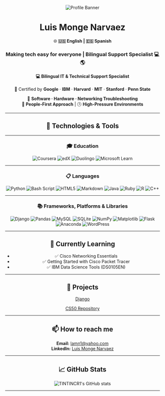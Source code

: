 <p align="center">
  <img src="https://scontent-iad3-1.xx.fbcdn.net/v/t39.30808-6/530645443_4098993570371986_4350213973513860564_n.jpg?stp=dst-jpg_p206x206_tt6&_nc_cat=110&ccb=1-7&_nc_sid=714c7a&_nc_ohc=0ZhxTK9HdqcQ7kNvwF02l6O&_nc_oc=Adl3cnf32RL2U8eI0ArNQmnGR62HOzMacxpB5HXP5FylABhuguqERsPlL1D-lN-maRED2AHnEWOQWQQJbCG-g_NL&_nc_zt=23&_nc_ht=scontent-iad3-1.xx&_nc_gid=WXN0nhN2AqPwnsyXEA-XQQ&oh=00_AfWNqxUJR4QIyL1rSMeFcf-OhKpD_O1iXeEjW7O7fKs-PQ&oe=68A0EF7C" alt="Profile Banner"/>
</p>

<div align="center">

# Luis Monge Narvaez  
🌐 **🇺🇸 English | 🇪🇸 Spanish** 

### Making tech easy for everyone | Bilingual Support Specialist 💻🌎

#### 💻 Bilingual IT & Technical Support Specialist 

🏅 Certified by **Google** · **IBM** · **Harvard** · **MIT** · **Stanford** · **Penn State**

🔧 **Software · Hardware · Networking Troubleshooting**  
🤝 **People-First Approach** | 🕒 **High-Pressure Environments**  

---

## 🔧 Technologies & Tools
---

### 🎓 Education
![Coursera](https://img.shields.io/badge/Coursera-%230056D2.svg?style=for-the-badge&logo=Coursera&logoColor=white)
![edX](https://img.shields.io/badge/edX-%2302262B.svg?style=for-the-badge&logo=edX&logoColor=white)
![Duolingo](https://img.shields.io/badge/Duolingo-%234DC730.svg?style=for-the-badge&logo=Duolingo&logoColor=white)
![Microsoft Learn](https://img.shields.io/badge/Microsoft_Learn-258ffa?style=for-the-badge&logo=microsoft&logoColor=white)

---

### 📋 Languages
![Python](https://img.shields.io/badge/python-3670A0?style=for-the-badge&logo=python&logoColor=ffdd54)
![Bash Script](https://img.shields.io/badge/bash_script-%23121011.svg?style=for-the-badge&logo=gnu-bash&logoColor=white)
![HTML5](https://img.shields.io/badge/html5-%23E34F26.svg?style=for-the-badge&logo=html5&logoColor=white)
![Markdown](https://img.shields.io/badge/markdown-%23000000.svg?style=for-the-badge&logo=markdown&logoColor=white)
![Java](https://img.shields.io/badge/java-%23ED8B00.svg?style=for-the-badge&logo=openjdk&logoColor=white)
![Ruby](https://img.shields.io/badge/ruby-%23CC342D.svg?style=for-the-badge&logo=ruby&logoColor=white)
![R](https://img.shields.io/badge/r-%23276DC3.svg?style=for-the-badge&logo=r&logoColor=white)
![C++](https://img.shields.io/badge/c++-%2300599C.svg?style=for-the-badge&logo=c%2B%2B&logoColor=white)

---

### 📚 Frameworks, Platforms & Libraries
![Django](https://img.shields.io/badge/django-%23092E20.svg?style=for-the-badge&logo=django&logoColor=white)
![Pandas](https://img.shields.io/badge/pandas-%23150458.svg?style=for-the-badge&logo=pandas&logoColor=white)
![MySQL](https://img.shields.io/badge/mysql-4479A1.svg?style=for-the-badge&logo=mysql&logoColor=white)
![SQLite](https://img.shields.io/badge/sqlite-%2307405e.svg?style=for-the-badge&logo=sqlite&logoColor=white)
![NumPy](https://img.shields.io/badge/numpy-%23013243.svg?style=for-the-badge&logo=numpy&logoColor=white)
![Matplotlib](https://img.shields.io/badge/Matplotlib-%23ffffff.svg?style=for-the-badge&logo=Matplotlib&logoColor=black)
![Flask](https://img.shields.io/badge/flask-%23000.svg?style=for-the-badge&logo=flask&logoColor=white)
![Anaconda](https://img.shields.io/badge/Anaconda-%2344A833.svg?style=for-the-badge&logo=anaconda&logoColor=white)
![WordPress](https://img.shields.io/badge/WordPress-%23117AC9.svg?style=for-the-badge&logo=WordPress&logoColor=white)

---

<!-- Keep all your other sections here in same center alignment -->

## 🌱 Currently Learning
- ✅ Cisco Networking Essentials
- ✅ Getting Started with Cisco Packet Tracer
- ✅ IBM Data Science Tools (DS0105EN)

---

## 🚀 Projects
[Django](https://github.com/TINTINCR1/My_Django_Profile.git)

[CS50 Repository](https://github.com/TINTINCR1/CS50.git)

---

## 📫 How to reach me  
**Email:** lamn1@yahoo.com  
**LinkedIn:** [Luis Monge Narvaez](https://www.linkedin.com/in/luismongenarvaez/)

---

## 📈 GitHub Stats
![TINTINCR1's GitHub stats](https://github-readme-stats.vercel.app/api?username=TINTINCR1&show_icons=true&theme=radical)

---

</div>
